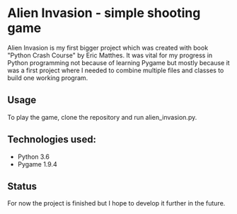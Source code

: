 # Alien Invasion - simple shooting game

Alien Invasion is my first bigger project which was created with book "Python Crash Course" by Eric Matthes. It was vital for my progress in Python programming not because of learning Pygame but mostly because it was a first project where I needed to combine multiple files and classes to build one working program.

## Usage

To play the game, clone the repository and run alien_invasion.py.

## Technologies used:
<ul>
	<li> Python 3.6
	<li> Pygame 1.9.4
</ul>

## Status

For now the project is finished but I hope to develop it further in the future.
